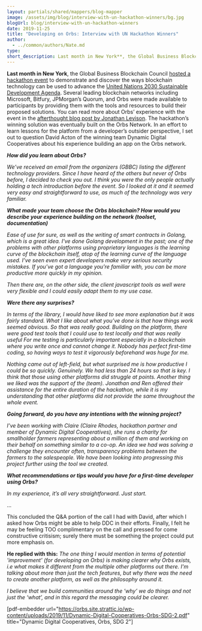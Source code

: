 ```yaml
---
layout: partials/shared/mappers/blog-mapper
image: /assets/img/blog/interview-with-un-hackathon-winners/bg.jpg
blogUrl: blog/interview-with-un-hackathon-winners
date: 2019-11-25
title: "Developing on Orbs: Interview with UN Hackathon Winners"
author:
  - ../common/authors/Nate.md
type:
short_description: Last month in New York**, the Global Business Blockchain Council [hosted a hackathon event](https://medium.com/@GBBC/the-gbbc-hosts-hackathon-showcasing-how-blockchain-technology-can-be-used-to-advance-un-sdgs-67855f76a010) to demonstrate and discover the ways blockchain technology can be used to advance the [United Nations 2030 Sustainable Development Agenda](https://www.un.org/sustainabledevelopment/development-agenda/). Several leading blockchain networks including Microsoft, Bitfury, JPMorgan’s Quorum, and Orbs were made available to participants by providing them with the tools and resources to build their proposed solutions. You can read more about Orbs’ experience with the event in the [afterthought blog post by Jonathan Levison](https://www.orbs.com/un-hackathon-afterthought/). The hackathon’s winning solution was eventually built on the Orbs Network. In an effort to learn lessons for the platform from a developer’s outsider perspective, I set out to question David Acton of the winning team Dynamic Digital Cooperatives about his experience building an app on the Orbs network.
---
```


**Last month in New York**, the Global Business Blockchain Council [hosted a hackathon event](https://medium.com/@GBBC/the-gbbc-hosts-hackathon-showcasing-how-blockchain-technology-can-be-used-to-advance-un-sdgs-67855f76a010) to demonstrate and discover the ways blockchain technology can be used to advance the [United Nations 2030 Sustainable Development Agenda](https://www.un.org/sustainabledevelopment/development-agenda/). Several leading blockchain networks including Microsoft, Bitfury, JPMorgan’s Quorum, and Orbs were made available to participants by providing them with the tools and resources to build their proposed solutions. You can read more about Orbs’ experience with the event in the [afterthought blog post by Jonathan Levison](https://www.orbs.com/un-hackathon-afterthought/). The hackathon’s winning solution was eventually built on the Orbs Network. In an effort to learn lessons for the platform from a developer’s outsider perspective, I set out to question David Acton of the winning team Dynamic Digital Cooperatives about his experience building an app on the Orbs network.

**_How did you learn about Orbs?_**

_We’ve received an email from the organizers (GBBC) listing the different technology providers. Since I have heard of the others but never of Orbs before, I decided to check you out. I think you were the only people actually holding a tech introduction before the event. So I looked at it and it seemed very easy and straightforward to use, as much of the technology was very familiar._

**_What made your team choose the Orbs blockchain? How would you describe your experience building on the network (toolset, documentation)_**

_Ease of use for sure, as well as the writing of smart contracts in Golang, which is a great idea. I've done Golang development in the past; one of the problems with other platforms using proprietary languages is the learning curve of the blockchain itself, atop of the learning curve of the language used. I’ve seen even expert developers make very serious security mistakes. If you’ve got a language you’re familiar with, you can be more productive more quickly in my opinion._

_Then there are, on the other side, the client javascript tools as well were very flexible and I could easily adapt them to my use case._

**_Were there any surprises?_**

_In terms of the library, I would have liked to see more explanation but it was fairly standard. What I like about what you’ve done is that how things work seemed obvious. So that was really good. Building on the platform, there were good test tools that I could use to test locally and that was really useful For me testing is particularly important especially in a blockchain where you write once and cannot change it. Nobody has perfect first-time coding, so having ways to test it vigorously beforehand was huge for me._

_Nothing came out of left-field, but what surprised me is how productive I could be so quickly. Genuinely. We had less than 24 hours so that is key. I think that those using other platforms did struggle at points. Another thing we liked was the support of the (team). Jonathan and Ren offered their assistance for the entire duration of the hackathon, while it is my understanding that other platforms did not provide the same throughout the whole event._

**_Going forward, do you have any intentions with the winning project?_**

_I’ve been working with Claire (Claire Rhodes, hackathon partner and member of Dynamic Digital Cooperatives), she runs a charity for smallholder farmers representing about a million of them and working on their behalf on something similar to a co-op. An idea we had was solving a challenge they encounter often, transparency problems between the farmers to the salespeople. We have been looking into progressing this project further using the tool we created._

**_What recommendations or tips would you have for a first-time developer using Orbs?_**

_In my experience, it’s all very straightforward. Just start._

...

This concluded the Q&A portion of the call I had with David, after which I asked how Orbs might be able to help DDC in their efforts. Finally, I felt he may be feeling TOO complimentary on the call and pressed for come constructive critisism; surely there must be something the project could put more emphasis on.

**He replied with this:** _The one thing I would mention in terms of potential 'improvement' (for developing on Orbs) is making clearer why Orbs exists, i.e what makes it different from the multiple other platforms out there. I'm talking about more than just the tech features, but why there was the need to create another platform, as well as the philosophy around it._

_I believe that we build communities around the ‘why’ we do things and not just the ‘what’, and in this regard the messaging could be clearer._

\[pdf-embedder url="https://orbs.site.strattic.io/wp-content/uploads/2019/11/Dynamic-Digital-Cooperatives-Orbs-SDG-2.pdf" title="Dynamic Digital Cooperatives, Orbs, SDG 2"\]
